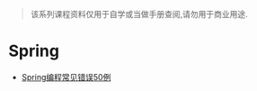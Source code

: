 > 该系列课程资料仅用于自学或当做手册查阅,请勿用于商业用途.

# Spring

-   [Spring编程常见错误50例](<zh-cn/geek courses/spring/README.md>)
